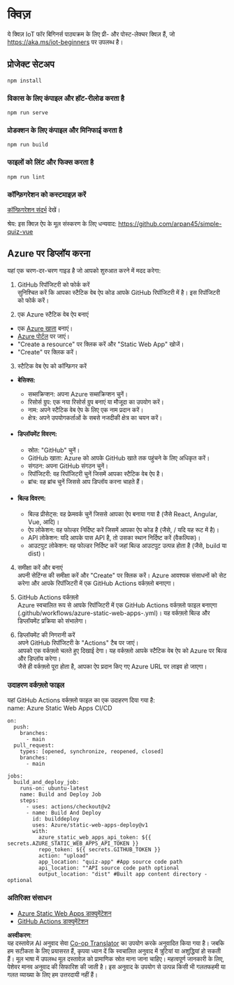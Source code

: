 <!--
CO_OP_TRANSLATOR_METADATA:
{
  "original_hash": "2a459ea9177fb0508ca96068ae1009d2",
  "translation_date": "2025-08-25T18:13:54+00:00",
  "source_file": "quiz-app/README.md",
  "language_code": "hi"
}
-->
# क्विज़

ये क्विज़ IoT फॉर बिगिनर्स पाठ्यक्रम के लिए प्री- और पोस्ट-लेक्चर क्विज़ हैं, जो https://aka.ms/iot-beginners पर उपलब्ध है।

## प्रोजेक्ट सेटअप

```
npm install
```

### विकास के लिए कंपाइल और हॉट-रीलोड करता है

```
npm run serve
```

### प्रोडक्शन के लिए कंपाइल और मिनिफाई करता है

```
npm run build
```

### फाइलों को लिंट और फिक्स करता है

```
npm run lint
```

### कॉन्फ़िगरेशन को कस्टमाइज़ करें

[कॉन्फ़िगरेशन संदर्भ](https://cli.vuejs.org/config/) देखें।

श्रेय: इस क्विज़ ऐप के मूल संस्करण के लिए धन्यवाद: https://github.com/arpan45/simple-quiz-vue

## Azure पर डिप्लॉय करना

यहां एक चरण-दर-चरण गाइड है जो आपको शुरुआत करने में मदद करेगा:

1. GitHub रिपॉजिटरी को फोर्क करें  
सुनिश्चित करें कि आपका स्टैटिक वेब ऐप कोड आपके GitHub रिपॉजिटरी में है। इस रिपॉजिटरी को फोर्क करें।

2. एक Azure स्टैटिक वेब ऐप बनाएं  
- एक [Azure खाता](http://azure.microsoft.com) बनाएं।  
- [Azure पोर्टल](https://portal.azure.com) पर जाएं।  
- "Create a resource" पर क्लिक करें और "Static Web App" खोजें।  
- "Create" पर क्लिक करें।  

3. स्टैटिक वेब ऐप को कॉन्फ़िगर करें  
- **बेसिक्स:**  
  - सब्सक्रिप्शन: अपना Azure सब्सक्रिप्शन चुनें।  
  - रिसोर्स ग्रुप: एक नया रिसोर्स ग्रुप बनाएं या मौजूदा का उपयोग करें।  
  - नाम: अपने स्टैटिक वेब ऐप के लिए एक नाम प्रदान करें।  
  - क्षेत्र: अपने उपयोगकर्ताओं के सबसे नजदीकी क्षेत्र का चयन करें।  

- #### डिप्लॉयमेंट विवरण:  
  - स्रोत: "GitHub" चुनें।  
  - GitHub खाता: Azure को आपके GitHub खाते तक पहुंचने के लिए अधिकृत करें।  
  - संगठन: अपना GitHub संगठन चुनें।  
  - रिपॉजिटरी: वह रिपॉजिटरी चुनें जिसमें आपका स्टैटिक वेब ऐप है।  
  - ब्रांच: वह ब्रांच चुनें जिससे आप डिप्लॉय करना चाहते हैं।  

- #### बिल्ड विवरण:  
  - बिल्ड प्रीसेट्स: वह फ्रेमवर्क चुनें जिससे आपका ऐप बनाया गया है (जैसे React, Angular, Vue, आदि)।  
  - ऐप लोकेशन: वह फोल्डर निर्दिष्ट करें जिसमें आपका ऐप कोड है (जैसे, / यदि यह रूट में है)।  
  - API लोकेशन: यदि आपके पास API है, तो उसका स्थान निर्दिष्ट करें (वैकल्पिक)।  
  - आउटपुट लोकेशन: वह फोल्डर निर्दिष्ट करें जहां बिल्ड आउटपुट उत्पन्न होता है (जैसे, build या dist)।  

4. समीक्षा करें और बनाएं  
अपनी सेटिंग्स की समीक्षा करें और "Create" पर क्लिक करें। Azure आवश्यक संसाधनों को सेट करेगा और आपके रिपॉजिटरी में एक GitHub Actions वर्कफ़्लो बनाएगा।  

5. GitHub Actions वर्कफ़्लो  
Azure स्वचालित रूप से आपके रिपॉजिटरी में एक GitHub Actions वर्कफ़्लो फाइल बनाएगा (.github/workflows/azure-static-web-apps-<name>.yml)। यह वर्कफ़्लो बिल्ड और डिप्लॉयमेंट प्रक्रिया को संभालेगा।  

6. डिप्लॉयमेंट की निगरानी करें  
अपने GitHub रिपॉजिटरी के "Actions" टैब पर जाएं।  
आपको एक वर्कफ़्लो चलते हुए दिखाई देगा। यह वर्कफ़्लो आपके स्टैटिक वेब ऐप को Azure पर बिल्ड और डिप्लॉय करेगा।  
जैसे ही वर्कफ़्लो पूरा होता है, आपका ऐप प्रदान किए गए Azure URL पर लाइव हो जाएगा।  

### उदाहरण वर्कफ़्लो फाइल

यहां GitHub Actions वर्कफ़्लो फाइल का एक उदाहरण दिया गया है:  
name: Azure Static Web Apps CI/CD  
```
on:
  push:
    branches:
      - main
  pull_request:
    types: [opened, synchronize, reopened, closed]
    branches:
      - main

jobs:
  build_and_deploy_job:
    runs-on: ubuntu-latest
    name: Build and Deploy Job
    steps:
      - uses: actions/checkout@v2
      - name: Build And Deploy
        id: builddeploy
        uses: Azure/static-web-apps-deploy@v1
        with:
          azure_static_web_apps_api_token: ${{ secrets.AZURE_STATIC_WEB_APPS_API_TOKEN }}
          repo_token: ${{ secrets.GITHUB_TOKEN }}
          action: "upload"
          app_location: "quiz-app" #App source code path
          api_location: ""API source code path optional
          output_location: "dist" #Built app content directory - optional
```

### अतिरिक्त संसाधन  
- [Azure Static Web Apps डाक्यूमेंटेशन](https://learn.microsoft.com/azure/static-web-apps/getting-started)  
- [GitHub Actions डाक्यूमेंटेशन](https://docs.github.com/actions/use-cases-and-examples/deploying/deploying-to-azure-static-web-app)  

**अस्वीकरण**:  
यह दस्तावेज़ AI अनुवाद सेवा [Co-op Translator](https://github.com/Azure/co-op-translator) का उपयोग करके अनुवादित किया गया है। जबकि हम सटीकता के लिए प्रयासरत हैं, कृपया ध्यान दें कि स्वचालित अनुवाद में त्रुटियां या अशुद्धियां हो सकती हैं। मूल भाषा में उपलब्ध मूल दस्तावेज़ को प्रामाणिक स्रोत माना जाना चाहिए। महत्वपूर्ण जानकारी के लिए, पेशेवर मानव अनुवाद की सिफारिश की जाती है। इस अनुवाद के उपयोग से उत्पन्न किसी भी गलतफहमी या गलत व्याख्या के लिए हम उत्तरदायी नहीं हैं।